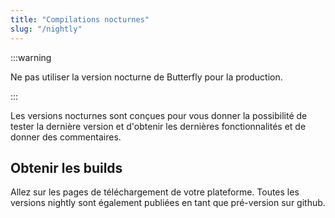 ```yaml
---
title: "Compilations nocturnes"
slug: "/nightly"
---
```


:::warning

Ne pas utiliser la version nocturne de Butterfly pour la production.

:::

Les versions nocturnes sont conçues pour vous donner la possibilité de tester la dernière version et d'obtenir les dernières fonctionnalités et de donner des commentaires.

## Obtenir les builds

Allez sur les pages de téléchargement de votre plateforme. Toutes les versions nightly sont également publiées en tant que pré-version sur github.
